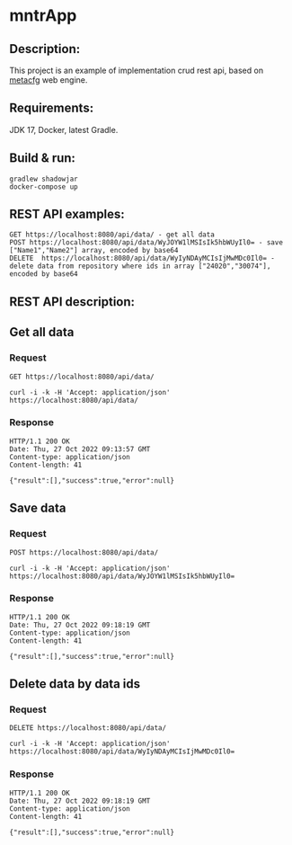 # mntrApp
## Description:
This project is an example of implementation crud rest api, based on [metacfg](https://github.com/akarazhev/metacfg4j) web engine.

## Requirements:
JDK 17, Docker, latest Gradle.

## Build & run:

```
gradlew shadowjar
docker-compose up
```
## REST API examples:
```
GET https://localhost:8080/api/data/ - get all data
POST https://localhost:8080/api/data/WyJOYW1lMSIsIk5hbWUyIl0= - save ["Name1","Name2"] array, encoded by base64
DELETE  https://localhost:8080/api/data/WyIyNDAyMCIsIjMwMDc0Il0= - delete data from repository where ids in array ["24020","30074"], encoded by base64
```
## REST API description:

## Get all data

### Request

`GET https://localhost:8080/api/data/`
```
curl -i -k -H 'Accept: application/json' https://localhost:8080/api/data/
```
### Response
```
HTTP/1.1 200 OK
Date: Thu, 27 Oct 2022 09:13:57 GMT
Content-type: application/json
Content-length: 41

{"result":[],"success":true,"error":null}
```
## Save data

### Request

`POST https://localhost:8080/api/data/`
```
curl -i -k -H 'Accept: application/json' https://localhost:8080/api/data/WyJOYW1lMSIsIk5hbWUyIl0=
```
### Response
```
HTTP/1.1 200 OK
Date: Thu, 27 Oct 2022 09:18:19 GMT
Content-type: application/json
Content-length: 41

{"result":[],"success":true,"error":null}
```
## Delete data by data ids

### Request

`DELETE https://localhost:8080/api/data/`
```
curl -i -k -H 'Accept: application/json' https://localhost:8080/api/data/WyIyNDAyMCIsIjMwMDc0Il0=
```
### Response
```
HTTP/1.1 200 OK
Date: Thu, 27 Oct 2022 09:18:19 GMT
Content-type: application/json
Content-length: 41

{"result":[],"success":true,"error":null}
```

